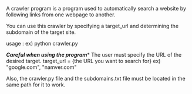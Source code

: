 A crawler program is a program used to automatically search a website by following links from one webpage to another.

You can use this crawler by specifying a target_url and determining the subdomain of the target site.

usage : 
ex) python crawler.py

*********Careful when using the program**********
The user must specify the URL of the desired target.
target_url = {the URL you want to search for}
ex) "google.com", "namver.com"

Also, the crawler.py file and the subdomains.txt file must be located in the same path for it to work.

